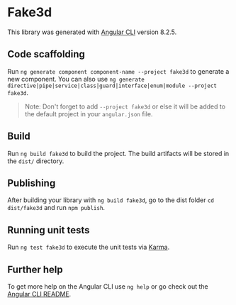 # Fake3d

This library was generated with [Angular CLI](https://github.com/angular/angular-cli) version 8.2.5.

## Code scaffolding

Run `ng generate component component-name --project fake3d` to generate a new component. You can also use `ng generate directive|pipe|service|class|guard|interface|enum|module --project fake3d`.
> Note: Don't forget to add `--project fake3d` or else it will be added to the default project in your `angular.json` file. 

## Build

Run `ng build fake3d` to build the project. The build artifacts will be stored in the `dist/` directory.

## Publishing

After building your library with `ng build fake3d`, go to the dist folder `cd dist/fake3d` and run `npm publish`.

## Running unit tests

Run `ng test fake3d` to execute the unit tests via [Karma](https://karma-runner.github.io).

## Further help

To get more help on the Angular CLI use `ng help` or go check out the [Angular CLI README](https://github.com/angular/angular-cli/blob/master/README.md).

